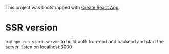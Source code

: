 This project was bootstrapped with [Create React App](https://github.com/facebook/create-react-app).

# SSR version

run `npm run start-server` to build both fron-end and backend and start the server.
listen on localhost:3000
